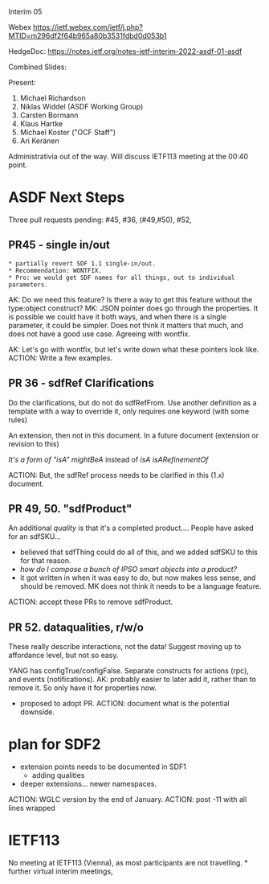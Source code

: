 Interim 05

Webex https://ietf.webex.com/ietf/j.php?MTID=m296df2f64b965a80b3531fdbd0d053b1

HedgeDoc: https://notes.ietf.org/notes-ietf-interim-2022-asdf-01-asdf

Combined Slides:

Present:
1. Michael Richardson
2. Niklas Widdel     (ASDF Working Group)
3. Carsten Bormann
4. Klaus Hartke
5. Michael Koster  ("OCF Staff")
6. Ari Keränen 

Administrativia out of the way.
Will discuss IETF113 meeting at the 00:40 point.

# ASDF Next Steps

Three pull requests pending: #45, #36, (#49,#50), #52, 

## PR45 - single in/out
    * partially revert SDF 1.1 single-in/out.  
    * Recommendation: WONTFIX.
    * Pro: we would get SDF names for all things, out to individual parameters.

AK: Do we need this feature? Is there a way to get this feature without the type:object construct?
MK: JSON pointer does go through the properties. It is possible we could have it both ways, and when there is a single parameter, it could be simpler.
        Does not think it matters that much, and does not have a good use case. Agreeing with wontfix.

AK: Let's go with wontfix, but let's write down what these pointers look like. 
ACTION: Write a few examples.

## PR 36 - sdfRef Clarifications

Do the clarifications, but do not do sdfRefFrom.
Use another definition as a template with a way to override it, only requires one keyword (with some rules)

An extension, then not in this document. In a future document (extension or revision to this)

_It's a form of "isA"_
    _mightBeA_ instead of _isA_
    _isARefinementOf_
 
ACTION: But, the sdfRef process needs to be clarified in this (1.x) document.
 
## PR 49, 50.  "sdfProduct"

An additional _quality_ is that it's a completed product.... 
People have asked for an sdfSKU...

* believed that sdfThing could do all of this, and we added sdfSKU to this for that reason.
* _how do I compose a bunch of IPSO smart objects into a product?_ 
* it got written in when it was easy to do, but now makes less sense, and should be removed. MK does not think it needs to be a language feature.

ACTION: accept these PRs to remove sdfProduct.

## PR 52. dataqualities, r/w/o

These really describe interactions, not the data!
Suggest moving up to affordance level, but not so easy.

YANG has configTrue/configFalse. Separate constructs for actions (rpc), and events (notifications).
AK: probably easier to later add it, rather than to remove it.  So only have it for properties now.
* proposed to adopt PR.
ACTION: document what is the potential downside.

# plan for SDF2 

* extension points needs to be documented in SDF1
    * adding qualities
* deeper extensions... newer namespaces.


ACTION: WGLC version by the end of January.
ACTION: post -11 with all lines wrapped

# IETF113

No meeting at IETF113 (Vienna), as most participants are not travelling.
    * further virtual interim meetings, 






